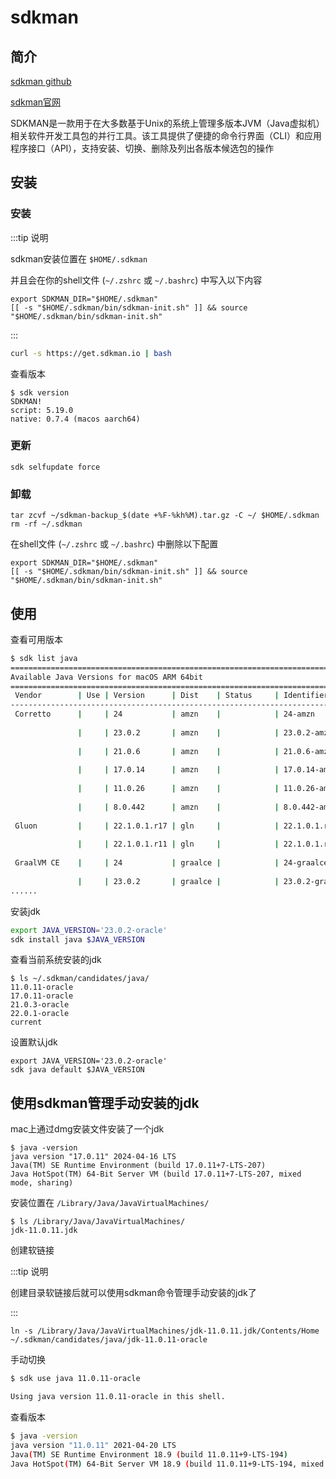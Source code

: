 # sdkman

## 简介

[sdkman github](https://github.com/sdkman/sdkman-cli)

[sdkman官网](https://sdkman.io/)

SDKMAN是一款用于在大多数基于Unix的系统上管理多版本JVM（Java虚拟机）相关软件开发工具包的并行工具。该工具提供了便捷的命令行界面（CLI）和应用程序接口（API），支持安装、切换、删除及列出各版本候选包的操作





## 安装

### 安装

:::tip 说明

sdkman安装位置在 `$HOME/.sdkman`

并且会在你的shell文件 (`~/.zshrc` 或 `~/.bashrc`) 中写入以下内容

```shell
export SDKMAN_DIR="$HOME/.sdkman"
[[ -s "$HOME/.sdkman/bin/sdkman-init.sh" ]] && source "$HOME/.sdkman/bin/sdkman-init.sh"
```

:::

```sh
curl -s https://get.sdkman.io | bash
```



查看版本

```shell
$ sdk version
SDKMAN!
script: 5.19.0
native: 0.7.4 (macos aarch64)
```



### 更新

```shell
sdk selfupdate force
```



### 卸载

```shell
tar zcvf ~/sdkman-backup_$(date +%F-%kh%M).tar.gz -C ~/ $HOME/.sdkman
rm -rf ~/.sdkman
```



在shell文件 (`~/.zshrc` 或 `~/.bashrc`) 中删除以下配置

```shell
export SDKMAN_DIR="$HOME/.sdkman"
[[ -s "$HOME/.sdkman/bin/sdkman-init.sh" ]] && source "$HOME/.sdkman/bin/sdkman-init.sh"
```



## 使用

查看可用版本

```sh
$ sdk list java
================================================================================
Available Java Versions for macOS ARM 64bit
================================================================================
 Vendor        | Use | Version      | Dist    | Status     | Identifier
--------------------------------------------------------------------------------
 Corretto      |     | 24           | amzn    |            | 24-amzn            
 
               |     | 23.0.2       | amzn    |            | 23.0.2-amzn        
 
               |     | 21.0.6       | amzn    |            | 21.0.6-amzn        
 
               |     | 17.0.14      | amzn    |            | 17.0.14-amzn       
 
               |     | 11.0.26      | amzn    |            | 11.0.26-amzn       
 
               |     | 8.0.442      | amzn    |            | 8.0.442-amzn       
 
 Gluon         |     | 22.1.0.1.r17 | gln     |            | 22.1.0.1.r17-gln   
 
               |     | 22.1.0.1.r11 | gln     |            | 22.1.0.1.r11-gln   
 
 GraalVM CE    |     | 24           | graalce |            | 24-graalce         
 
               |     | 23.0.2       | graalce |            | 23.0.2-graalce  
......               
```



安装jdk

```sh
export JAVA_VERSION='23.0.2-oracle'
sdk install java $JAVA_VERSION
```



查看当前系统安装的jdk

```shell
$ ls ~/.sdkman/candidates/java/
11.0.11-oracle
17.0.11-oracle
21.0.3-oracle
22.0.1-oracle
current
```



设置默认jdk

```shell
export JAVA_VERSION='23.0.2-oracle'
sdk java default $JAVA_VERSION
```





## 使用sdkman管理手动安装的jdk

mac上通过dmg安装文件安装了一个jdk

```shell
$ java -version
java version "17.0.11" 2024-04-16 LTS
Java(TM) SE Runtime Environment (build 17.0.11+7-LTS-207)
Java HotSpot(TM) 64-Bit Server VM (build 17.0.11+7-LTS-207, mixed mode, sharing)
```



安装位置在 `/Library/Java/JavaVirtualMachines/`

```shell
$ ls /Library/Java/JavaVirtualMachines/                             
jdk-11.0.11.jdk
```



创建软链接

:::tip 说明

创建目录软链接后就可以使用sdkman命令管理手动安装的jdk了

:::

```shell
ln -s /Library/Java/JavaVirtualMachines/jdk-11.0.11.jdk/Contents/Home ~/.sdkman/candidates/java/jdk-11.0.11-oracle
```



手动切换

```sh
$ sdk use java 11.0.11-oracle 

Using java version 11.0.11-oracle in this shell.
```



查看版本

```sh
$ java -version
java version "11.0.11" 2021-04-20 LTS
Java(TM) SE Runtime Environment 18.9 (build 11.0.11+9-LTS-194)
Java HotSpot(TM) 64-Bit Server VM 18.9 (build 11.0.11+9-LTS-194, mixed mode)
```

